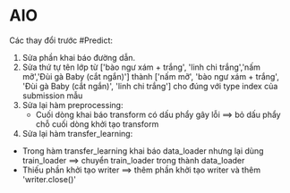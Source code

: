 # AIO
Các thay đổi trước #Predict:

1. Sửa phần khai báo đường dẫn.
2. Sửa thứ tự tên lớp từ ['bào ngư xám + trắng', 'linh chi trắng','nấm mỡ','Đùi gà Baby (cắt ngắn)'] thành ['nấm mỡ', 'bào ngư xám + trắng', 'Đùi gà Baby (cắt ngắn)', 'linh chi trắng'] cho đúng với type index của submission mẫu
3. Sửa lại hàm preprocessing:
   - Cuối dòng khai báo transform có dấu phẩy gây lỗi ==> bỏ dấu phẩy chỗ cuối dòng khởi tạo transform
4. Sửa lại hàm transfer_learning:
  - Trong hàm transfer_learning khai báo data_loader nhưng lại dùng train_loader ==> chuyển train_loader trong thành data_loader
  - Thiếu phần khởi tạo writer ==> thêm phần khởi tạo writer và thêm 'writer.close()'

